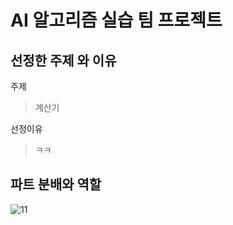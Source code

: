 # AI 알고리즘 실습 팀 프로젝트
## 선정한 주제 와 이유
주제
> 계산기


선정이유
> ㅋㅋ
## 파트 분배와 역할
![11](https://user-images.githubusercontent.com/89117576/140930346-2469577f-3d35-43da-a9f4-28496dc12fbb.PNG)
